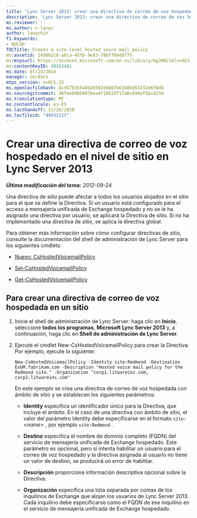 ```yaml
---
title: 'Lync Server 2013: crear una directiva de correo de voz hospedado en el nivel de sitio'
description: 'Lync Server 2013: crear una directiva de correo de voz hospedado en el nivel de sitio.'
ms.reviewer: ''
ms.author: v-lanac
author: lanachin
f1.keywords:
- NOCSH
TOCTitle: Create a site-level hosted voice mail policy
ms:assetid: 145892c8-a6ca-45fb-9e83-786f709dd775
ms:mtpsurl: https://technet.microsoft.com/en-us/library/Gg398216(v=OCS.15)
ms:contentKeyID: 48183481
ms.date: 07/23/2014
manager: serdars
mtps_version: v=OCS.15
ms.openlocfilehash: 8cd578359a8d20562e8887b61b86d53332e6f8d8
ms.sourcegitcommit: 36fee89bb887bea4f18b19f17a8c69daf5bc423d
ms.translationtype: MT
ms.contentlocale: es-ES
ms.lasthandoff: 11/26/2020
ms.locfileid: "49432117"
---
```

# <a name="create-a-site-level-hosted-voice-mail-policy-in-lync-server-2013"></a>Crear una directiva de correo de voz hospedado en el nivel de sitio en Lync Server 2013

<div data-xmlns="http://www.w3.org/1999/xhtml">

<div class="topic" data-xmlns="http://www.w3.org/1999/xhtml" data-msxsl="urn:schemas-microsoft-com:xslt" data-cs="https://msdn.microsoft.com/">

<div data-asp="https://msdn2.microsoft.com/asp">



</div>

<div id="mainSection">

<div id="mainBody">

<span> </span>

_**Última modificación del tema:** 2012-09-24_

Una directiva de *sitio* puede afectar a todos los usuarios alojados en el sitio para el que se define la Directiva. Si un usuario está configurado para el acceso a mensajería unificada de Exchange hospedado y no se le ha asignado una directiva por usuario, se aplicará la Directiva de sitio. Si no ha implementado una directiva de sitio, se aplica la directiva global.

Para obtener más información sobre cómo configurar directivas de sitio, consulte la documentación del shell de administración de Lync Server para los siguientes cmdlets:

  - [Nuevo: CsHostedVoicemailPolicy](https://docs.microsoft.com/powershell/module/skype/New-CsHostedVoicemailPolicy)

  - [Set-CsHostedVoicemailPolicy](https://docs.microsoft.com/powershell/module/skype/Set-CsHostedVoicemailPolicy)

  - [Get-CsHostedVoicemailPolicy](https://docs.microsoft.com/powershell/module/skype/Get-CsHostedVoicemailPolicy)

<div>

## <a name="to-create-a-site-hosted-voice-mail-policy"></a>Para crear una directiva de correo de voz hospedada en un sitio

1.  Inicie el shell de administración de Lync Server: haga clic en **Inicio**, seleccione **todos los programas**, **Microsoft Lync Server 2013** y, a continuación, haga clic en **Shell de administración de Lync Server**.

2.  Ejecute el cmdlet New-CsHostedVoicemailPolicy para crear la Directiva. Por ejemplo, ejecute lo siguiente:
    
        New-CsHostedVoicemailPolicy -Identity site:Redmond -Destination ExUM.fabrikam.com -Description "Hosted voice mail policy for the Redmond site." -Organization "corp1.litwareinc.com, corp2.litwareinc.com"
    
    En este ejemplo se crea una directiva de correo de voz hospedada con ámbito de sitio y se establecen los siguientes parámetros:
    
      - **Identity** especifica un identificador único para la Directiva, que incluye el ámbito. En el caso de una directiva con ámbito de sitio, el valor del parámetro Identity debe especificarse en el formato `site:` *\<name\>* , por ejemplo `site:Redmond` .
    
      - **Destino** especifica el nombre de dominio completo (FQDN) del servicio de mensajería unificada de Exchange hospedado. Este parámetro es opcional, pero si intenta habilitar un usuario para el correo de voz hospedado y la directiva asignada al usuario no tiene un valor de destino, se producirá un error de habilitar.
    
      - **Descripción** proporciona información descriptiva opcional sobre la Directiva.
    
      - **Organización** especifica una lista separada por comas de los inquilinos de Exchange que alojan los usuarios de Lync Server 2013. Cada inquilino debe especificarse como el FQDN de ese inquilino en el servicio de mensajería unificada de Exchange hospedado.

</div>

</div>

<span> </span>

</div>

</div>

</div>

